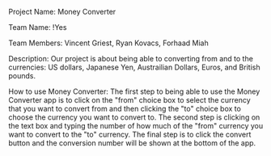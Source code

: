 Project Name: Money Converter

Team Name: !Yes

Team Members: Vincent Griest, Ryan Kovacs, Forhaad Miah

Description: Our project is about being able to converting from and to the currencies: US dollars, Japanese Yen, Austrailian Dollars, Euros, and British pounds. 

How to use Money Converter: The first step to being able to use the Money Converter app is to click on the "from" choice box to select the currency that you want to convert from and then clicking the "to" choice box to choose the currency you want to convert to.
The second step is clicking on the text box and typing the number of how much of the "from" currency you want to convert to the "to" currency.
The final step is to click the convert button and the conversion number will be shown at the bottom of the app.
